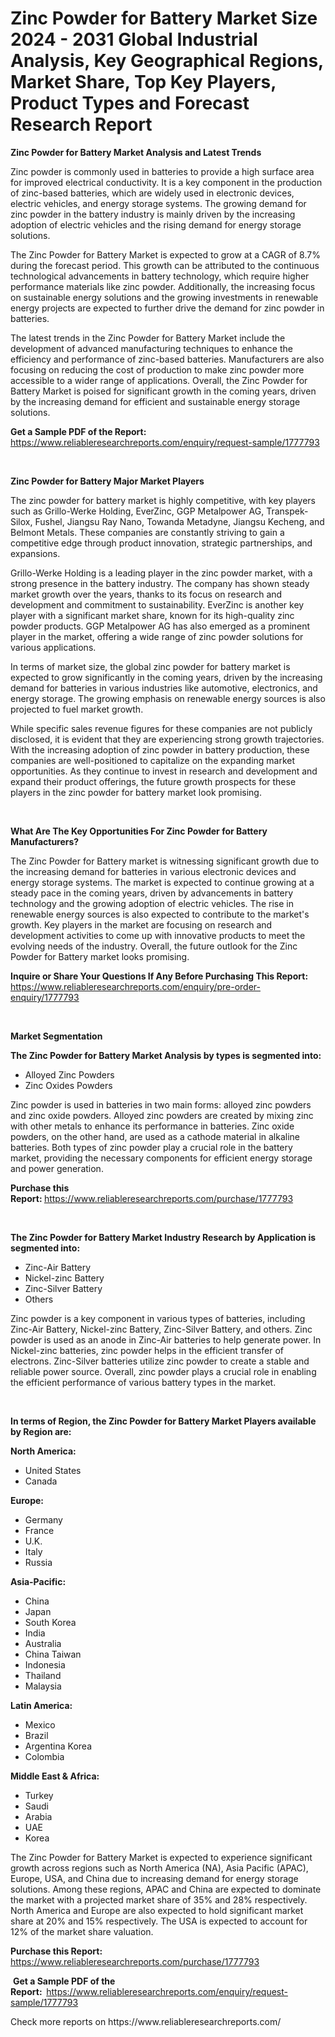 <p><h1>Zinc Powder for Battery Market Size 2024 - 2031 Global Industrial Analysis, Key Geographical Regions, Market Share, Top Key Players, Product Types and Forecast Research Report</h1></p><p><strong>Zinc Powder for Battery Market Analysis and Latest Trends</strong></p>
<p><p>Zinc powder is commonly used in batteries to provide a high surface area for improved electrical conductivity. It is a key component in the production of zinc-based batteries, which are widely used in electronic devices, electric vehicles, and energy storage systems. The growing demand for zinc powder in the battery industry is mainly driven by the increasing adoption of electric vehicles and the rising demand for energy storage solutions.</p><p>The Zinc Powder for Battery Market is expected to grow at a CAGR of 8.7% during the forecast period. This growth can be attributed to the continuous technological advancements in battery technology, which require higher performance materials like zinc powder. Additionally, the increasing focus on sustainable energy solutions and the growing investments in renewable energy projects are expected to further drive the demand for zinc powder in batteries.</p><p>The latest trends in the Zinc Powder for Battery Market include the development of advanced manufacturing techniques to enhance the efficiency and performance of zinc-based batteries. Manufacturers are also focusing on reducing the cost of production to make zinc powder more accessible to a wider range of applications. Overall, the Zinc Powder for Battery Market is poised for significant growth in the coming years, driven by the increasing demand for efficient and sustainable energy storage solutions.</p></p>
<p><strong>Get a Sample PDF of the Report:&nbsp;</strong> <a href="https://www.reliableresearchreports.com/enquiry/request-sample/1777793">https://www.reliableresearchreports.com/enquiry/request-sample/1777793</a></p>
<p>&nbsp;</p>
<p><strong>Zinc Powder for Battery Major Market Players</strong></p>
<p><p>The zinc powder for battery market is highly competitive, with key players such as Grillo-Werke Holding, EverZinc, GGP Metalpower AG, Transpek-Silox, Fushel, Jiangsu Ray Nano, Towanda Metadyne, Jiangsu Kecheng, and Belmont Metals. These companies are constantly striving to gain a competitive edge through product innovation, strategic partnerships, and expansions.</p><p>Grillo-Werke Holding is a leading player in the zinc powder market, with a strong presence in the battery industry. The company has shown steady market growth over the years, thanks to its focus on research and development and commitment to sustainability. EverZinc is another key player with a significant market share, known for its high-quality zinc powder products. GGP Metalpower AG has also emerged as a prominent player in the market, offering a wide range of zinc powder solutions for various applications.</p><p>In terms of market size, the global zinc powder for battery market is expected to grow significantly in the coming years, driven by the increasing demand for batteries in various industries like automotive, electronics, and energy storage. The growing emphasis on renewable energy sources is also projected to fuel market growth.</p><p>While specific sales revenue figures for these companies are not publicly disclosed, it is evident that they are experiencing strong growth trajectories. With the increasing adoption of zinc powder in battery production, these companies are well-positioned to capitalize on the expanding market opportunities. As they continue to invest in research and development and expand their product offerings, the future growth prospects for these players in the zinc powder for battery market look promising.</p></p>
<p>&nbsp;</p>
<p><strong>What Are The Key Opportunities For Zinc Powder for Battery Manufacturers?</strong></p>
<p><p>The Zinc Powder for Battery market is witnessing significant growth due to the increasing demand for batteries in various electronic devices and energy storage systems. The market is expected to continue growing at a steady pace in the coming years, driven by advancements in battery technology and the growing adoption of electric vehicles. The rise in renewable energy sources is also expected to contribute to the market's growth. Key players in the market are focusing on research and development activities to come up with innovative products to meet the evolving needs of the industry. Overall, the future outlook for the Zinc Powder for Battery market looks promising.</p></p>
<p><strong>Inquire or Share Your Questions If Any Before Purchasing This Report:</strong> <a href="https://www.reliableresearchreports.com/enquiry/pre-order-enquiry/1777793">https://www.reliableresearchreports.com/enquiry/pre-order-enquiry/1777793</a></p>
<p>&nbsp;</p>
<p><strong>Market Segmentation</strong></p>
<p><strong>The Zinc Powder for Battery Market Analysis by types is segmented into:</strong></p>
<p><ul><li>Alloyed Zinc Powders</li><li>Zinc Oxides Powders</li></ul></p>
<p><p>Zinc powder is used in batteries in two main forms: alloyed zinc powders and zinc oxide powders. Alloyed zinc powders are created by mixing zinc with other metals to enhance its performance in batteries. Zinc oxide powders, on the other hand, are used as a cathode material in alkaline batteries. Both types of zinc powder play a crucial role in the battery market, providing the necessary components for efficient energy storage and power generation.</p></p>
<p><strong>Purchase this Report:&nbsp;</strong><a href="https://www.reliableresearchreports.com/purchase/1777793">https://www.reliableresearchreports.com/purchase/1777793</a></p>
<p>&nbsp;</p>
<p><strong>The Zinc Powder for Battery Market Industry Research by Application is segmented into:</strong></p>
<p><ul><li>Zinc-Air Battery</li><li>Nickel-zinc Battery</li><li>Zinc-Silver Battery</li><li>Others</li></ul></p>
<p><p>Zinc powder is a key component in various types of batteries, including Zinc-Air Battery, Nickel-zinc Battery, Zinc-Silver Battery, and others. Zinc powder is used as an anode in Zinc-Air batteries to help generate power. In Nickel-zinc batteries, zinc powder helps in the efficient transfer of electrons. Zinc-Silver batteries utilize zinc powder to create a stable and reliable power source. Overall, zinc powder plays a crucial role in enabling the efficient performance of various battery types in the market.</p></p>
<p>&nbsp;</p>
<p><strong>In terms of Region, the Zinc Powder for Battery Market Players available by Region are:</strong></p>
<p>
    <p> <strong> North America: </strong>
        <ul>
            <li>United States</li>
            <li>Canada</li>
        </ul>
        </p> 
    <p> <strong> Europe: </strong>
        <ul>
            <li>Germany</li>
            <li>France</li>
            <li>U.K.</li>
            <li>Italy</li>
            <li>Russia</li>
        </ul>
        </p> 
    <p> <strong> Asia-Pacific: </strong>
        <ul>
            <li>China</li>
            <li>Japan</li>
            <li>South Korea</li>
            <li>India</li>
            <li>Australia</li>
            <li>China Taiwan</li>
            <li>Indonesia</li>
            <li>Thailand</li>
            <li>Malaysia</li>
        </ul>
        </p> 
    <p> <strong> Latin America: </strong>
        <ul>
            <li>Mexico</li>
            <li>Brazil</li>
            <li>Argentina Korea</li>
            <li>Colombia</li>
        </ul>
        </p> 
    <p> <strong> Middle East & Africa: </strong>
        <ul>
            <li>Turkey</li>
            <li>Saudi</li>
            <li>Arabia</li>
            <li>UAE</li>
            <li>Korea</li>
        </ul>
    </p>
    </p>
<p><p>The Zinc Powder for Battery Market is expected to experience significant growth across regions such as North America (NA), Asia Pacific (APAC), Europe, USA, and China due to increasing demand for energy storage solutions. Among these regions, APAC and China are expected to dominate the market with a projected market share of 35% and 28% respectively. North America and Europe are also expected to hold significant market share at 20% and 15% respectively. The USA is expected to account for 12% of the market share valuation.</p></p>
<p><strong>Purchase this Report: </strong><a href="https://www.reliableresearchreports.com/purchase/1777793">https://www.reliableresearchreports.com/purchase/1777793</a></p>
<p>&nbsp;<strong>Get a Sample PDF of the Report:&nbsp;&nbsp;</strong><a href="https://www.reliableresearchreports.com/enquiry/request-sample/1777793">https://www.reliableresearchreports.com/enquiry/request-sample/1777793</a></p>
<p><strong></strong></p>
<p>Check more reports on https://www.reliableresearchreports.com/</p>